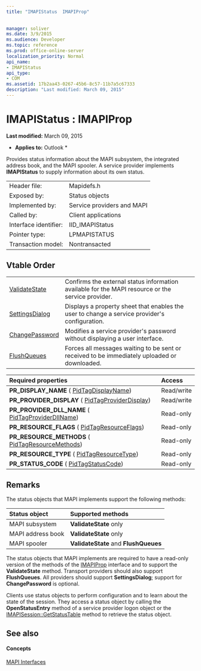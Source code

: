 ```yaml
---
title: "IMAPIStatus  IMAPIProp"
 
 
manager: soliver
ms.date: 3/9/2015
ms.audience: Developer
ms.topic: reference
ms.prod: office-online-server
localization_priority: Normal
api_name:
- IMAPIStatus
api_type:
- COM
ms.assetid: 17b2aa43-0267-45b6-8c57-11b7a5c67333
description: "Last modified: March 09, 2015"
---
```


# IMAPIStatus : IMAPIProp

 **Last modified:** March 09, 2015 
  
 * **Applies to:** Outlook * 
  
Provides status information about the MAPI subsystem, the integrated address book, and the MAPI spooler. A service provider implements **IMAPIStatus** to supply information about its own status. 
  
|||
|:-----|:-----|
|Header file:  <br/> |Mapidefs.h  <br/> |
|Exposed by:  <br/> |Status objects  <br/> |
|Implemented by:  <br/> |Service providers and MAPI  <br/> |
|Called by:  <br/> |Client applications  <br/> |
|Interface identifier:  <br/> |IID_IMAPIStatus  <br/> |
|Pointer type:  <br/> |LPMAPISTATUS  <br/> |
|Transaction model:  <br/> |Nontransacted  <br/> |
   
## Vtable Order

|||
|:-----|:-----|
|[ValidateState](imapistatus-validatestate.md) <br/> |Confirms the external status information available for the MAPI resource or the service provider.  <br/> |
|[SettingsDialog](imapistatus-settingsdialog.md) <br/> |Displays a property sheet that enables the user to change a service provider's configuration.  <br/> |
|[ChangePassword](imapistatus-changepassword.md) <br/> |Modifies a service provider's password without displaying a user interface.  <br/> |
|[FlushQueues](imapistatus-flushqueues.md) <br/> |Forces all messages waiting to be sent or received to be immediately uploaded or downloaded.  <br/> |
   
|**Required properties**|**Access**|
|:-----|:-----|
|**PR_DISPLAY_NAME** ( [PidTagDisplayName](pidtagdisplayname-canonical-property.md))  <br/> |Read/write  <br/> |
|**PR_PROVIDER_DISPLAY** ( [PidTagProviderDisplay](pidtagproviderdisplay-canonical-property.md))  <br/> |Read/write  <br/> |
|**PR_PROVIDER_DLL_NAME** ( [PidTagProviderDllName](pidtagproviderdllname-canonical-property.md))  <br/> |Read-only  <br/> |
|**PR_RESOURCE_FLAGS** ( [PidTagResourceFlags](pidtagresourceflags-canonical-property.md))  <br/> |Read-only  <br/> |
|**PR_RESOURCE_METHODS** ( [PidTagResourceMethods](pidtagresourcemethods-canonical-property.md))  <br/> |Read-only  <br/> |
|**PR_RESOURCE_TYPE** ( [PidTagResourceType](pidtagresourcetype-canonical-property.md))  <br/> |Read-only  <br/> |
|**PR_STATUS_CODE** ( [PidTagStatusCode](pidtagstatuscode-canonical-property.md))  <br/> |Read-only  <br/> |
   
## Remarks

The status objects that MAPI implements support the following methods:
  
|**Status object**|**Supported methods**|
|:-----|:-----|
|MAPI subsystem  <br/> |**ValidateState** only  <br/> |
|MAPI address book  <br/> |**ValidateState** only  <br/> |
|MAPI spooler  <br/> |**ValidateState** and **FlushQueues** <br/> |
   
The status objects that MAPI implements are required to have a read-only version of the methods of the [IMAPIProp](imapipropiunknown.md) interface and to support the **ValidateState** method. Transport providers should also support **FlushQueues**. All providers should support **SettingsDialog**; support for **ChangePassword** is optional. 
  
Clients use status objects to perform configuration and to learn about the state of the session. They access a status object by calling the **OpenStatusEntry** method of a service provider logon object or the [IMAPISession::GetStatusTable](imapisession-getstatustable.md) method to retrieve the status object. 
  
## See also

#### Concepts

[MAPI Interfaces](mapi-interfaces.md)

